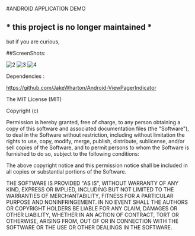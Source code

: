 #ANDROID APPLICATION DEMO

## * this project is no longer maintained *

but if you are curious,

##ScreenShots:

![2](https://raw.github.com/Wingie/Android-Restaurant-Menu/experiment/screenshots/pic2.png "t")
![3](https://raw.github.com/Wingie/Android-Restaurant-Menu/experiment/screenshots/pic3.png "t")
![4](https://raw.github.com/Wingie/Android-Restaurant-Menu/experiment/screenshots/pic4.png "t")

Dependencies :

https://github.com/JakeWharton/Android-ViewPagerIndicator


The MIT License (MIT)

Copyright (c) <year> <copyright holders>

Permission is hereby granted, free of charge, to any person obtaining a copy
of this software and associated documentation files (the "Software"), to deal
in the Software without restriction, including without limitation the rights
to use, copy, modify, merge, publish, distribute, sublicense, and/or sell
copies of the Software, and to permit persons to whom the Software is
furnished to do so, subject to the following conditions:

The above copyright notice and this permission notice shall be included in
all copies or substantial portions of the Software.

THE SOFTWARE IS PROVIDED "AS IS", WITHOUT WARRANTY OF ANY KIND, EXPRESS OR
IMPLIED, INCLUDING BUT NOT LIMITED TO THE WARRANTIES OF MERCHANTABILITY,
FITNESS FOR A PARTICULAR PURPOSE AND NONINFRINGEMENT. IN NO EVENT SHALL THE
AUTHORS OR COPYRIGHT HOLDERS BE LIABLE FOR ANY CLAIM, DAMAGES OR OTHER
LIABILITY, WHETHER IN AN ACTION OF CONTRACT, TORT OR OTHERWISE, ARISING FROM,
OUT OF OR IN CONNECTION WITH THE SOFTWARE OR THE USE OR OTHER DEALINGS IN
THE SOFTWARE.

